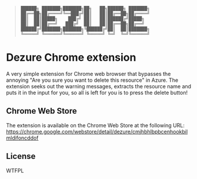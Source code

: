> ```
> ██████╗ ███████╗███████╗██╗   ██╗██████╗ ███████╗
> ██╔══██╗██╔════╝╚══███╔╝██║   ██║██╔══██╗██╔════╝
> ██║  ██║█████╗    ███╔╝ ██║   ██║██████╔╝█████╗  
> ██║  ██║██╔══╝   ███╔╝  ██║   ██║██╔══██╗██╔══╝  
> ██████╔╝███████╗███████╗╚██████╔╝██║  ██║███████╗
> ╚═════╝ ╚══════╝╚══════╝ ╚═════╝ ╚═╝  ╚═╝╚══════╝
> ```                                                                            

Dezure Chrome extension
===============

A very simple extension for Chrome web browser that bypasses the annoying "Are you sure you want to delete this resource" in Azure.
The extension seeks out the warning messages, extracts the resource name and puts it in the input for you, so all is left for you is to press the delete button!

Chrome Web Store
----
The extension is available on the Chrome Web Store at the following URL:
https://chrome.google.com/webstore/detail/dezure/cmjhbhlbpbcenhookbilmldifoncddof

License
----

WTFPL
